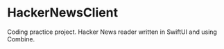 # HackerNewsClient
Coding practice project. Hacker News reader written in SwiftUI and using Combine.
